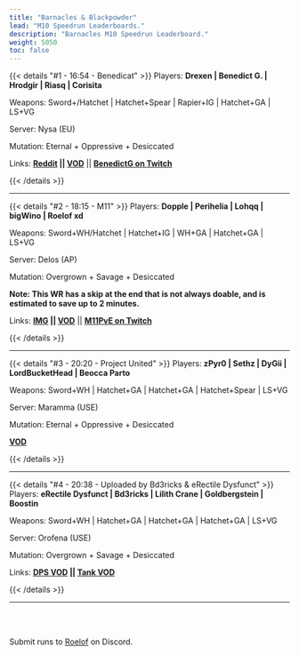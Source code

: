 ```yaml
---
title: "Barnacles & Blackpowder"
lead: "M10 Speedrun Leaderboards."
description: "Barnacles M10 Speedrun Leaderboard."
weight: 5050
toc: false
---
```


{{< details "#1 - 16:54 - Benedicat" >}}
Players: **Drexen | Benedict G. | Hrodgir | Riasq | Corisita**

Weapons: Sword+/Hatchet | Hatchet+Spear | Rapier+IG | Hatchet+GA | LS+VG

Server: Nysa (EU)

Mutation: Eternal + Oppressive + Desiccated

Links: **<a href="https://www.reddit.com/r/newworldgame/comments/y707aw/wr_barnacles_m10_speedrun_16m54/" target="_blank">Reddit</a> || <a href="https://www.youtube.com/watch?v=K1kNVp9lrWw" target="_blank">VOD</a>** || **<a href="https://twitch.tv/genedictb" target="_blank">BenedictG on Twitch</a>**

{{< /details >}}

---

{{< details "#2 - 18:15 - M11" >}}
Players: **Dopple | Perihelia | Lohqq | bigWino | Roelof xd**

Weapons: Sword+WH/Hatchet | Hatchet+IG | WH+GA | Hatchet+GA | LS+VG

Server: Delos (AP)

Mutation: Overgrown + Savage + Desiccated

**Note: This WR has a skip at the end that is not always doable, and is estimated to save up to 2 minutes.**

Links: **<a href="https://gyazo.com/614ca973056571e5fc422d6bab04d6f5" target="_blank">IMG</a> || <a href="https://www.twitch.tv/videos/1600744357" target="_blank">VOD</a>** || **<a href="https://twitch.tv/M11PvE" target="_blank">M11PvE on Twitch</a>**

{{< /details >}}


---

{{< details "#3 - 20:20 - Project United" >}}
Players: **zPyr0 | Sethz | DyGii | LordBucketHead | Beocca Parto**

Weapons: Sword+WH | Hatchet+GA | Hatchet+GA | Hatchet+Spear | LS+VG

Server: Maramma (USE)

Mutation: Eternal + Oppressive + Desiccated

**<a href="https://www.youtube.com/watch?v=FdqYuHxBdb0" target="_blank">VOD</a>**

{{< /details >}}


---

{{< details "#4 - 20:38 - Uploaded by Bd3ricks & eRectile Dysfunct" >}}
Players: **eRectile Dysfunct | Bd3ricks | Lilith Crane | Goldbergstein | Boostin**

Weapons: Sword+WH | Hatchet+GA | Hatchet+GA | Hatchet+GA | LS+VG

Server: Orofena (USE)

Mutation: Overgrown + Savage + Desiccated

Links: **<a href="https://www.youtube.com/watch?v=baq7grO7WT8" target="_blank">DPS VOD</a> || <a href="https://www.youtube.com/watch?v=28y6sRNvnNY" target="_blank">Tank VOD</a>**

{{< /details >}}


---

<br>
<br>

Submit runs to <a href="https://discord.com/users/144300697230376960" target="_blank">Roelof</a> on Discord.